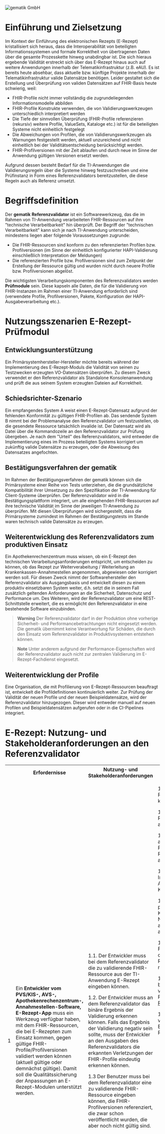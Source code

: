 ![gematik GmbH](../img/Gematik_Logo_Flag.png)

Einführung und Zielsetzung
==========================
Im Kontext der Einführung des elektronischen Rezepts (E-Rezept) kristallisiert sich heraus, dass die Interoperabilität von beteiligten Informationssystemen und formale Korrektheit von übertragenen Daten über die gesamte Prozesskette hinweg unabdingbar ist. Die sich hieraus ergebende Validität erstreckt sich über das E-Rezept hinaus auch auf weitere Anwendungen innerhalb der Telematikinfrastruktur (z.B. eAU). Es ist bereits heute absehbar, dass aktuelle bzw. künftige Projekte innerhalb der Telematikinfrastruktur valide Datensätze benötigen. Leider gestaltet sich die Erstellung und Überprüfung von validen Datensätzen auf FHIR-Basis heute schwierig, weil:

*   FHIR-Profile nicht immer vollständig die zugrundeliegenden Informationsmodelle abbilden
*   FHIR-Profile Konstrukte verwenden, die von Validierungswerkzeugen unterschiedlich interpretiert werden
*   Die Tiefe der sinnvollen Überprüfung (FHIR-Profile referenzieren (rekursiv) weitere Profile, ValueSets, Kataloge etc.) ist für die beteiligten Systeme nicht einheitlich festgelegt
*   Die Abweichungen von Profilen, die von Validierungswerkzeugen als Warnungen festgestellt werden, aktuell unzureichend und nicht einheitlich bei der Validitätsentscheidung berücksichtigt werden.
*   FHIR-Profilversionen mit der Zeit ablaufen und durch neue im Sinne der Anwendung gültigen Versionen ersetzt werden.

Aufgrund dessen besteht Bedarf für die TI-Anwendungen die Validierungsregeln über die Systeme hinweg festzuschreiben und eine Prüfinstanz in Form eines Referenzvalidators bereitzustellen, die diese Regeln auch als Referenz umsetzt.

Begriffsdefinition
==================

Der **gematik** **Referenzvalidator** ist ein Softwarewerkzeug, das die im Rahmen von TI-Anwendung verarbeiteten FHIR-Ressourcen auf ihre "technische Verarbeitbarkeit" hin überprüft. Der Begriff der "technischen Verarbeitbarkeit" kann sich je nach TI-Anwendung unterscheiden, mindestens liegen aber folgende Voraussetzungen zugrunde:

*   Die FHIR-Ressourcen sind konform zu den referenzierten Profilen bzw. Profilversionen (im Sinne der einheitlich konfigurierter HAPI-Validierung einschließlich Interpretation der Meldungen)
*   Die referenzierten Profile bzw. Profilversionen sind zum Zeitpunkt der Erstellung der Ressource gültig und wurden nicht durch neuere Profile bzw. Profilversionen abgelöst.

Die wichtigsten Verarbeitungskomponenten des Referenzvalidators werden **Prüfmodule** sein. Diese kapseln alle Daten, die für die Validierung von FHIR-Instanzen im Rahmen einer TI-Anwendung erforderlich sind (verwendete Profile, Profilversionen, Pakete, Konfiguration der HAPI-Ausgabeverarbeitung etc.).

Nutzungsszenarien E-Rezept-Prüfmodul
====================================

Entwicklungsunterstützung
-------------------------

Ein Primärsystemhersteller-Hersteller möchte bereits während der Implementierung des E-Rezept-Moduls die Validität von seinen zu Testzwecken erzeugten VO-Datensätzen überprüfen. Zu diesem Zweck verwendet er den Referenzvalidator als Standalone Konsolenanwendung und prüft die aus seinem System erzeugten Dateien auf Korrektheit.

Schiedsrichter-Szenario
-----------------------

Ein empfangendes System A weist einen E-Rezept-Datensatz aufgrund der fehlenden Konformität zu gültigen FHIR-Profilen ab. Das sendende System B nimmt bei der Problemanalyse den Referenzvalidator um festzustellen, ob die gesendete Ressource tatsächlich invalide ist. Der Datensatz wird als Datei über die Kommandozeile an den Referenzvalidator zur Prüfung übergeben. Je nach dem "Urteil" des Referenzvalidators, wird entweder die Implementierung eines im Prozess beteiligten Systems korrigiert um zukünftig valide Datensätze zu erzeugen, oder die Abweisung des Datensatzes angefochten.

Bestätigungsverfahren der gematik
---------------------------------

Im Rahmen der Bestätigungsverfahren der gematik können sich die Primärsysteme einer Reihe von Tests unterziehen, die die grundsätzliche Kompatibilität ihrer Umsetzung zu den Spezifikation der TI-Anwendung für Client-Systeme überprüfen. Der Referenzvalidator wird in die Bestätigungsplattform integriert, um alle eingehenden FHIR-Ressourcen auf ihre technische Validität im Sinne der jeweiligen TI-Anwendung zu überprüfen. Mit diesen Überprüfungen wird sichergestellt, dass die Primärsysteme zumindest im Rahmen der Bestätigungstests im Stande waren technisch valide Datensätze zu erzeugen.

Weiterentwicklung des Referenzvalidators zum produktiven Einsatz
----------------------------------------------------------------

Ein Apothekenrechenzentrum muss wissen, ob ein E-Rezept den technischen Verarbeitungsanforderungen entspricht, um entscheiden zu können, ob das Rezept zur Weiterverabeitung / Weiterleitung an Krankenkassen-Annahmestellen angenommen, abgewiesen oder korrigiert werden soll. Für diesen Zweck nimmt der Softwarehersteller den Referenzvalidator als Ausgangsbasis und entwickelt diesen zu einem produktiv einsetzbaren System weiter, d.h. setzt die in seinem Fall zusätzlich geltenden Anforderungen an die Sicherheit, Datenschutz und Performance um. Des Weiteren, wird der Referenzvalidator um eine REST-Schnittstelle erweitert, die es ermöglicht den Referenzvalidator in eine bestehende Software einzubinden.


> **Warning**
> Der Referenzvalidator darf in der Produktion ohne vorherige Sicherheit- und Performancebetrachtungen nicht eingesetzt werden. Die gematik übernimmt keine Verantwortung für Schäden, die durch den Einsatz vom Referenzvalidator in Produktivsystemen entstehen können.

> **Note**
> Unter anderem aufgrund der Performance-Eigenschaften wird der Referenzvalidator auch nicht zur zentralen Validierung im E-Rezept-Fachdienst eingesetzt.

Weiterentwicklung der Profile
-----------------------------

Eine Organisation, die mit Profilierung von E-Rezept-Ressourcen beauftragt ist, entwickelt die Profildefinitionen kontinuierlich weiter. Zur Prüfung der Validität der neuen Profile und der neuen Beispieldatensätze, wird der Referenzvalidator hinzugezogen. Dieser wird entweder manuell auf neuen Profilen und Beispieldatensätzen aufgerufen oder in die CI-Pipelines integriert.

E-Rezept: Nutzung- und Stakeholderanforderungen an den Referenzvalidator
========================================================================

<table class="wrapped confluenceTable" style="letter-spacing: 0.0px;">
    <colgroup>
        <col style="width: 29.0px;">
        <col style="width: 430.0px;">
        <col style="width: 337.0px;">
        <col style="width: 344.0px;">
        <col style="width: 298.0px;">
    </colgroup>
    <tbody>
    <tr>
        <th class="confluenceTh" colspan="1"><br></th>
        <th class="confluenceTh">Erfordernisse</th>
        <th class="confluenceTh">Nutzung- und Stakeholderanforderungen</th>
        <th class="confluenceTh" colspan="1">Systemanforderungen</th>
        <th class="confluenceTh" colspan="1">Projekt bzw. Prozessanforderungen</th>
    </tr>
    <tr>
        <td class="confluenceTd" colspan="1">1</td>
        <td class="confluenceTd"><p>Ein<strong> Entwickler vom PVS/KIS-, AVS-, Apothekenrechenzentrum-,
            Annahmestellen-Software, E-Rezept-App</strong> muss ein Werkzeug verfügbar haben, mit dem FHIR-Ressourcen,
            die bei E-Rezepten zum Einsatz kommen, gegen gültige FHIR-Profile/Profilversionen validiert werden können
            (aktuell gültige oder demnächst gültige). Damit soll die Qualitätssicherung der Anpassungen an
            E-Rezept-Modulen unterstützt werden.</p></td>
        <td class="confluenceTd"><p>1.1. Der Entwickler muss bei dem Referenzvalidator die zu validierende
            FHIR-Ressource aus der TI-Anwendung E-Rezept eingeben können.</p>
            <p>1.2. Der Entwickler muss an dem Referenzvalidator das binäre Ergebnis der Validierung erkennen können.
                <span class="inline-comment-marker" data-ref="e97e0ffd-bf6a-432e-9d47-6e3641524243">Falls das Ergebnis der Validierung negativ sein sollte, muss der Entwickler an den Ausgaben des Referenzvalidators die erkannten Verletzungen der FHIR-Profile eindeutig erkennen können.</span>
            </p>
            <p>1.3 Der Benutzer muss bei dem Referenzvalidator eine zu validierende FHIR-Ressource eingeben können, die
                FHIR-Profilversionen referenziert, die zwar schon veröffentlicht wurden, die aber noch nicht gültig
                sind.</p></td>
        <td class="confluenceTd" colspan="1">
            <div class="content-wrapper"><p>1.1.1. Der Referenzvalidator muss E-Rezept-FHIR-Ressourcen
                (<strong>Bundles</strong>) als Eingabe akzeptieren können. <span
                        class="status-macro aui-lozenge aui-lozenge-success"><i></i></span></p>
                <p>1.1.2. Der Referenzvalidator muss E-Rezept-FHIR-Ressourcen (<strong>Bundle-Bestandteile</strong>) als
                    Eingabe akzeptieren können. <span class="status-macro aui-lozenge"><i></i></span></p>
                <p>1.2.1. <span class="inline-comment-marker" data-ref="c7803a56-22d4-4157-8b57-bc567a20f468">Der Referenzvalidator muss Zugriff auf die aktuell gültigen FHIR-Profile, Profilversionen und Pakete haben und diese mit Hilfe vom HAPI-Referenzvalidator in einer festgelegten Version anwenden können (siehe <a
                        class="external-link"
                        href="https://github.com/gematik/api-erp/blob/master/docs/erp_fhirversion.adoc" rel="nofollow" target="_blank">Profil-Roadmap</a>).</span>
                    </p>
                <p><span class="inline-comment-marker" data-ref="89f68b58-571c-4666-82ce-a18f04efd976">1.2.2. Das E-Rezept muss als Ergebnis eine Valid / Invalid-Antwort und als Ergänzung die HAPI-Ausgaben bzw. weitere erkannte Konformitätsprobleme ausgeben können. </span></p>
                <p>1.2.3. Um die Valid / Invalid-Antwort zu produzieren, muss der Referenzvalidator die Konfiguration, die Version und Nachbearbeitungsregeln des HAPI-Validators anwenden, die zwischen den Prozessbeteiligten abgestimmt wurden.</p>
                <p><span class="inline-comment-marker" data-ref="e0cb712c-cdbd-4bf7-935d-97e8009a54e2">1.2.4. <span
                        class="inline-comment-marker" data-ref="c683ccbe-4d1b-4212-bd4f-341a6b4c11aa">Falls es für den Zeitpunkt</span> mehrere gültige FHIR-Profilversionen gibt ("Übergangsphase"), dann ist das Ergebnis Valide, falls die FHIR-Ressource eine der gültigen Profilversionen referenziert.</span>
                   </p>
                <p>1.3.1. Der <span class="inline-comment-marker" data-ref="e3ed44f8-d0b8-4245-9e66-67855c964ab1">Referenzvalidator</span>
                    muss Zugriff auf die bereits veröffentlichten aber potenziell noch nicht verpflichtend geltenden
                    FHIR-Profile/Profilversionen haben (siehe <a class="external-link"
                                                                 href="https://github.com/gematik/api-erp/blob/master/docs/erp_fhirversion.adoc"
                                                                 rel="nofollow" target="_blank">Profil-Roadmap</a>) </p>
                <p>1.3.2. Als <span class="inline-comment-marker" data-ref="212a1d0c-bf8e-4d4e-adac-7b992f2586df">Referenzzeitpunkt</span>
                    zur Gültigkeitsprüfung von referenzierten Profilversionen sollen die Erstellung-Datumsangaben aus
                    der FHIR-Ressource dienen:</p>
                <ul style="text-align: left;">
                    <li>Verordnung, Datum der Ausstellung (KBV_PR_ERP_Prescription: MedicationRequest.authoredOn bzw. KBV_PR_ERP_PracticeSupply: SupplyRequest.authoredOn)</li>
                    <li>MedicationDispense, Abgabedatum (Gem_erxMedicationDispense: MedicationDispense.whenHandedOver - ab 01.07.2023 GEM_ERP_PR_MedicationDispense: Composition.date)
                    </li>
                    <li>Quittung, Ausstellungsdatum (Gem_erxComposition: Composition.date - ab 01.07.2023 GEM_ERP_PR_Composition: Composition.date)
                    </li>
                    <li>PKV Patientenrechnung (GEM_ERPCHRG_PR_ChargeItem: ChargeItem.enteredDate)</li>
                    <li>GKV Abgabedaten, Abgabedatum (DAV_PR_ERP_Abgabeinformationen: MedicationDispense.whenHandedOver)
                    </li>
                    <li>PKV Abgabedaten, Abgabedatum (DAV_PKV_PR_ERP_Abgabeinformationen: MedicationDispense.whenHandedOver)</li>
                    <li>Abrechnungsdaten, Abrechnungsmonat (GKVSV_PR_TA7_Sammelrechnung_Composition: Composition.date - ab 01.07.2023 GKVSV_PR_TA7_Rechnung_Composition: Composition.date)
                    </li>
                </ul>
                <p>1.3.3. Der Referenzvalidator kann als Eingabe einen Referenzzeitpunkt akzeptieren, der anstatt der in
                    der Nachricht angegebenen Datumsangabe, zur Bestimmung der zum Zeitpunkt gültigen FHIR-Profilversion
                    verwendet werden soll.</p>
                <p></p>
                <p>1.3.4. <span class="inline-comment-marker" data-ref="1efc68b6-a652-4783-bf78-dc8e41a78b04">Der Referenzvalidator muss als</span>
                    Eingabe auch FHIR-Core-Ressourcen akzeptieren, die keine explizite Profilangabe aufweisen (z.B. 
                    Parameters)</p>
                <p>1.3.5. <span class="inline-comment-marker" data-ref="59c43bfb-e103-4771-a517-e17cba51bbdc">Der Referenzvalidator muss als</span>
                    Eingabe auch FHIR-Ressourcen akzeptieren, die als JSON vorliegen</p></div>
        </td>
        <td class="confluenceTd" colspan="1"><br></td>
    </tr>
    <tr>
        <td class="confluenceTd" colspan="1">2</td>
        <td class="confluenceTd" colspan="1"><p>Ein <strong>Apothekenrechenzentrum </strong>oder eine <strong>KK-Annahmestelle</strong>
            <span class="inline-comment-marker" data-ref="1790e8c5-fe7b-41f7-8d33-1280810836ac">müssen im Konfliktfall wissen, ob ein vor maximal 2 Jahren erstellter</span>
            und als technisch invalider bewerteter und abgewiesener E-Rezept-Datensatz den zum Erstellungszeitpunkt
            geltenden FHIR-Profilversionen entsprach, um die Abweisung ggf. neu bewerten zu können.</p></td>
        <td class="confluenceTd" colspan="1"><p>2.1 Der Benutzer muss bei dem Referenzvalidator die zu validierende
            E-Rezept-FHIR-Ressource, die maximal vor 2 Jahren erstellt wurde, eingeben können.</p>
            <p><br></p></td>
        <td class="confluenceTd" colspan="1">
            <div class="content-wrapper"><p>2.1.1. Der Referenzvalidator muss FHIR-Ressourcen, deren Ausstellungsdatum
                <span class="inline-comment-marker" data-ref="fbf6bcc6-f616-477e-8045-78e5a60af619">2 Jahre zurück liegen kann</span>,
                als Eingabe akzeptieren können.
            </p>
                <p>2.1.2. Der Referenzvalidator muss Zugriff auf die FHIR-Profile, Profilversionen, Pakete der letzten 2
                    Jahre haben
                </p>
                <p><br></p></div>
        </td>
        <td class="confluenceTd" colspan="1"><br></td>
    </tr>
    <tr>
        <td class="confluenceTd" colspan="1">3</td>
        <td class="confluenceTd" colspan="1"><p>Ein <strong>Apotheken-Rechen-Zentrum </strong>oder eine <strong>KK-Annahmestelle</strong>
            muss einen Referenzvalidator verfügbar haben, um Validierungsdienste für den Produktionsbetrieb bauen und in
            eigene Prozesse einbinden zu können.</p></td>
        <td class="confluenceTd" colspan="1"><p><br></p></td>
        <td class="confluenceTd" colspan="1">
            <div class="content-wrapper"><p>3.1.1 Der Referenzvalidator muss als Open Source bereitgestellt werden.
                </p>
                <p>3.1.2. Der Referenzvalidator muss als Java 11-Bibliothek und als Konsolenanwendung bereitgestellt
                    werden, damit ein Umbau zum produktionsreifen Dienst bzw. Integration in andere Anwendungen möglich
                    wird.</p>
                <p>3.1.3 Der Referenzvalidator muss Threadsafe sein </p></div>
        </td>
        <td class="confluenceTd" colspan="1"><br></td>
    </tr>
    </tbody>
</table>

E-Rezept: Anforderungen an den Entwicklungsprozess
==================================================

<table class="wrapped confluenceTable">
    <colgroup>
        <col>
        <col>
    </colgroup>
    <tbody>
    <tr>
        <th class="confluenceTh"><br></th>
        <th class="confluenceTh">Anforderung</th>
    </tr>
    <tr>
        <td class="confluenceTd">1</td>
        <td class="confluenceTd">Die <strong>gematik </strong>muss im Falle von eingegangenen neuen oder geänderten
            Anforderungen an den Referenzvalidator einen Änderungsprozess einschließlich Bewertung der Änderungen
            starten können
        </td>
    </tr>
    <tr>
        <td class="confluenceTd">2</td>
        <td class="confluenceTd"><strong>Eine Krankenkasse, die gematik , ein Apothekenrechenzentrum oder eine
            Apotheke</strong> müssen im Falle der entdeckten Verarbeitungsprobleme von E-Rezepten einen Prozess zur
            Änderung der Prüflogik des Referenzvalidators starten können
        </td>
    </tr>
    <tr>
        <td class="confluenceTd">3</td>
        <td class="confluenceTd">Ein<strong> Entwickler vom PVS/KIS-, AVS-, Apothekenrechenzentrum-,
            Annahmestellen-Software </strong>muss spätestens 3 Monate vor dem Gültigkeitsbeginn der neuen
            Profilversionen den aktualisierten Referenzvalidator verfügbar haben, mit dem Anpassungen im E-Rezept-Modul
            und Änderungen an den FHIR-Ressourcen getestet werden können &nbsp;
        </td>
    </tr>
    <tr>
        <td class="confluenceTd"><br></td>
        <td class="confluenceTd"><br></td>
    </tr>
    </tbody>
</table>

Referenzvalidator: Infrastrukturelle Anforderungen:
===================================================

<table class="wrapped relative-table confluenceTable" style="width: 86.4426%;">
    <colgroup>
        <col style="width: 1.88067%;">
        <col style="width: 9.40337%;">
        <col style="width: 30.5447%;">
        <col style="width: 58.1712%;">
    </colgroup>
    <tbody>
    <tr>
        <th class="confluenceTh"><br></th>
        <th class="confluenceTh">Erfordernis</th>
        <th class="confluenceTh">Nutzung- und Stakeholderanforderungen</th>
        <th class="confluenceTh">Systemanforderungen</th>
    </tr>
    <tr>
        <td class="confluenceTd">1</td>
        <td class="confluenceTd">Der Entwickler von einer Software, die FHIR-Ressourcen im Kontext einer TI-Anwendung
            verarbeitet, muss einen Referenzvalidator für die jeweilige TI-Anwendung verfügbar haben, um in der
            Qualitätssicherung der entwickelten Funktionen, insbesondere Verarbeitung von FHIR-Ressourcen, unterstützt
            zu werden.
        </td>
        <td class="confluenceTd">
            <ol>
                <li>Der Entwickler muss am Referenzvalidator folgendes eingeben können:
                    <ol>
                        <li class="auto-cursor-target">Eine zu validierende FHIR-Ressource aus dem Kontext einer
                            TI-Anwendung
                        </li>
                        <li class="auto-cursor-target">Ein zu verwendendes Prüfmodul (E-Rezept, eAU etc.)</li>
                    </ol>
                </li>
            </ol>
        </td>
        <td class="confluenceTd">
            <div class="content-wrapper">
                <ol>
                    <li>Der Referenzvalidator muss als Einhabe folgendes akzeptieren:
                        <ol>
                            <li class="auto-cursor-target">Eine zu validierende FHIR-Ressource aus dem Kontext einer
                                TI-Anwendung
                            </li>
                            <li class="auto-cursor-target">Ein zu verwendendes Prüfmodul (E-Rezept, eAU etc.)</li>
                        </ol>
                    </li>
                    <li>Der Referenzvalidator muss Prüfmodule für unterschiedliche TI-Anwendungen intern verwalten. Ein
                        Prüfmodul besteht dabei aus
                        <ol>
                            <li>Profilen, Profilversionen, Paketen und Gültigkeitsräumen, die für eine Validierung
                                erforderlich sind
                            </li>
                            <li>(optional) Paketspezifische Interpretationsregeln der Ausgaben vom
                                HAPI-Validator<br>
                            </li>
                        </ol>
                    </li>
                </ol>
                <p><br></p></div>
        </td>
    </tr>
    </tbody>
</table>

Architekturskizze
=================

Der Referenzvalidator verwaltet TI-anwendungsspezifische Prüfmodule, die bei Aktivierung zur Validierung der übergebenen Ressource hinzugezogen werden. Die Prüfmodule enthalten Pakete, Gültigkeitszeiträume der verwendeten Profile sowie Profilpaket-spezifische Interpretationsregeln der HAPI-Validator-Ausgaben.

![image info](../img/architecture.png)

Entwicklungsprozess
===================

Anforderungsanalyse
-------------------

Für die (Weiter-)Entwicklung eines neuen Prüfmoduls werden die Anforderungen und entsprechende Nutzungsszenarien aus der Sicht der jeweiligen TI-Anwendung ermittelt (siehe Beispiel oben für das Prüfmodul E-Rezept). Für diesen Zweck werden Interviews mit den an dem Prozess beteiligten Parteien geführt und ein Steuerungsgremium bestehend aus entscheidungsbefugten Vertretern der wichtigsten Stakeholder installiert.

Im Rahmen der Anforderungen werden unter anderem die in der TI-Anwendung verwendeten Profile, Profilversionen, Gültigkeitszeiträume der Profilversionen, Pakete identifiziert, die für die Validierung der FHIR-Ressourcen benötigt werden. Im Rahmen der Anforderungen können paketversionspezifische Regeln zur Interpretation von HAPI-Server-Ausgaben (Warnungen, Informationen etc.) ermittelt werden.

Zu den Anforderungen gehört auch ein Satz an Testressourcen, die vom Referenzvalidator als gültig bzw. als nicht gültig validiert werden sollen.

Die erfassten Anforderungen werden dokumentiert und von dem
bSteuerungsgremium freigegeben.

Für die Kerninfrastruktur des Referenzvalidator werden weitere Anforderungen, die z.B. Verwaltung & Selektion von Prüfmodulen betreffen, gepflegt.

Design & Implementierung
------------------------

Die Implementierung vom Referenzvalidator sowie dem entsprechenden Prüfmodul findet anhand der identifizierten Anforderungen und mit Unterstützung der bereitgestellten Testdatensätzen statt.

Zwecks Robustheit und zur Unterstüzung von unabhängigen Release- / Feldeinführungszyklen von Prüfmodulen soll die Architektur des Referenzvalidators hohe Modularität / geringe Kopplung der Prüfmodule aufweisen.

Signifikante architekturelle Änderungen, die die Ausgaben oder die Performance von Prüfmodulen beeinflussen können, werden mit den Steuerungsgremien (insbesondere mit Hinblick auf die Releaseplanung) abgestimmt.

Test
----

Die Prüfmodule des Referenzvalidators werden anhand der identifizierten Testdatensätze automatisiert getestet. Dabei sollten möglichst viele in den Prüfmodulen verwendeten Profile berücksichtigt und möglichst realitätsnahe Datensätze zum Einsatz kommen (sowohl valide als auch invalide). Je mehr repräsentative Datensätze in dieser Phase zum Einsatz kommen, umso besser können die Ausgaben von neuen Versionen des Referenzvalidators vor Veröffentlichung verifiziert und ggf. angepasst werden. 

Veröffentlichung
----------------

Prüfmodule und der TI-Validator werden unabhängig voneinander nach dem [SemVar](https://semver.org/lang/de/)-Schema versioniert. Veröffentlicht wird nur der Referenzvalidator samt aller Prüfmodule. Die enthaltenen Prüfmodulversionen werden bei der Veröffentlichung explizit bekanntgegeben. 

Der Zeitpunkt, ab wann eine bestimmte Version vom Prüfmodul verbindlich wird, soll durch das Steuerungsgremium der jeweiligen TI-Anwendung festgelegt werden. Die eigentliche Veröffentlichung vom neuen Prüfmodul im Rahmen einer neuen Referenzvalidator-Version findet mind. 3 Monate früher statt (die genaue Vorlaufszeit soll noch mit Steuergremien diskutiert werden).

Change-Management / Problemlösung
---------------------------------

Änderungen an dem Referenzvalidator und an den Prüfmodulen können aus mehreren Gründen erforderlich werden:

1.  Veröffentlichung von neuen Profildefinitionen, die in einem oder mehreren Prüfmodulen verwendet werden.
2.  Entdeckte Fehler im Referenzvalidator bzw. in einem Prüfmodul, die z.B. zu falschen Ausgaben führen (false-positive und false-negative).
3.  Neue Anforderungen, die sich aus alten oder neuen Nutzungsszenarien ergeben (Schnittstelle des Referenzvalidators, Konfigurierbarkeit etc.)
4.  Interne Optimierungen (Technologieaktualisierungen einschließlich Upgrades vom intern verwendeten HAPI-Validator, Verbesserungen mit Hinsicht auf Performance oder Wartbarkeit)

Die Steuergremien informieren die gematik über anstehende Veröffentlichungen von neuen Profilen. Neue Profile werden spätestens 3 Monate vor ihrer verpflichtenden Einführung durch die gematik in das jeweilige Prüfmodul integriert und ein neues Release des Referenzvalidators wird erstellt. Dabei wird der obere Entwicklungsprozess erneut durchlaufen. Für die neuen Profildefinitionen sollen entspechende Testdatensätze vom Profilersteller angefordert werden (siehe z.B. [Verantwortliche für FHIR-Profilierungs-Projekte im Kontext von E-Rezept](https://github.com/gematik/api-erp/blob/master/docs/erp_fhirversion.adoc)). Alte Testdatensätze sollen dabei auf Kompatibilität mit den neuen Profilen überprüft und eventuelle Unstimmigkeiten mit dem jeweiligen Steuergremium abgeklärt werden.

Die entdeckten und gemeldeten Fehler werden mit dem jeweiligen Steuergremium bewertet und das korrekte Verhalten wird spezifiziert. Es wird entschieden, ob z.B. Korrektur des Prüfmoduls und/oder des Profils erforderlich ist. Dabei wird der Entwicklungsprozess erneut durchlaufen.

Änderungen, die sich aus 3-4 ergeben werden direkt durchgeführt, es sei denn die Abwärtskompatibilität der Prüfmodule ist gefährdet. In diesem Fall ist eine Abstimmung mit den Steuergremien bzgl. des Impacts und der Releasezyklen erforderlich. 

Abgrenzung zu anderen Projekten
===============================

ABDA Referenzvalidator
----------------------

Unter [https://github.com/DAV-ABDA/eRezept-Referenzvalidator/](https://github.com/DAV-ABDA/eRezept-Referenzvalidator/) wird ein E-Rezept-Referenzvalidator, der voraussichtlich in Q4/2022 den verbindlichen Status einer Schiedsrichterinstanz für die Apotheken und Krankenkassen erhalten wird. Die Teile des Referenzvalidators werden in das Prüfmodul E-Rezept des Referenzvalidators einfließen. Sobald das Prüfmodul E-Rezept des Referenzvalidators veröffentlicht wurde, soll es den ABDA E-Rezept-Referenzvalidator in seiner Funktion ersetzen (das Vorgehen zur Ablösung wird mit der TK300 abgestimmt).

Von der Anforderungslage her soll der Referenzvalidator neben E-Rezept noch weitere TI-Anwendungen unterstützen. Des Weiteren wird der Referenzvalidator entsprechend den Code und Projektrichtlinien der gematik entwickelt, sodass die aktuelle Übergabestrategie die Übertragung von wiederverwendbaren Teilen aus ABDA E-Rezept Referenzvalidator in ein neu aufgesetztes gematik-Projekt vorsieht. 

HAPI-Validator
--------------

Der [HAPI-Validator](https://hapifhir.io/hapi-fhir/docs/validation/instance_validator.html) gilt als Referenzimplementierung für Konformitätsprüfungen von FHIR-Ressourcen. Der Referenzvalidator verwendet den HAPI-Validator intern als Bibliothek mit einer festgelegten Startkonfiguration und verwaltet darüber hinaus die für eine TI-Anwendung relevanten Profile, Profilversionen, Pakete, Gültigkeitszeiträume und Paket-spezifische Anpassungen für die Referenzvalidator-Ausgaben. Die Tiefe und der Umfang der FHIR-Konformitätsprüfung sowie die Performance sind daher auf die entsprechenden Fähigkeiten der zugrundeliegende HAPI-Validierungsbibliothek beschränkt. Die Ergebnisse der Validierung können im Referenzvalidator nur mit dem Paket-spezifischen Regelwerk zur Nachbearbeitung der HAPI-Ausgaben beeinflusst werden.

E-Rezept-Fachdienstvalidator
--------------

Der E-Rezept-Fachdienst enthält ebenfalls eine Validierungskomponente, mit der Verordnung- und Abgabedatensätzen validiert werden können. Da HAPI/Java als Technologie mit der Sicherheitsarchitektur des Fachdienstes inkompatibel ist, wird der gematik Referenzvalidator im Fachdienst nicht zum Einsatz kommen. Der gematik Referenzvalidator dient allerdings auch für den Fachdienst als Referenz und Schiedsrichter, sodass Ergebnisse der Validierung im Fachdienst mit denen vom Referenzvalidator kontinuierlich angeglichen werden. 
